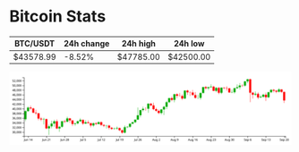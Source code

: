 # Bitcoin Stats

BTC/USDT|24h change|24h high|24h low|
|---|---|---|---|
|$43578.99|-8.52%|$47785.00|$42500.00|

<img src="./chart.svg">
